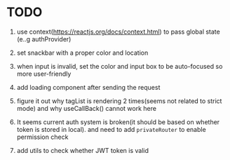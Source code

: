 # TODO

1. use context(https://reactjs.org/docs/context.html) to pass
global state (e..g authProvider)

2. set snackbar with a proper color and location

3. when input is invalid, set the color and input box to be auto-focused so 
more user-friendly

4. add loading component after sending the request

5. figure it out why tagList is rendering 2 times(seems not related to strict mode) and
why useCallBack() cannot work here

6. It seems current auth system is broken(it should be based on whether token
is stored in local). and need to add `privateRouter` to enable permission check

7. add utils to check whether JWT token is valid